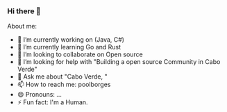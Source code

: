 ### Hi there 👋

<!--
**poolborges/poolborges** is a ✨ _special_ ✨ repository because its `README.md` (this file) appears on your GitHub profile.
-->

About me:

- 🔭 I’m currently working on (Java, C#)
- 🌱 I’m currently learning Go and Rust
- 👯 I’m looking to collaborate on Open source
- 🤔 I’m looking for help with "Building a open source Community in Cabo Verde"
- 💬 Ask me about "Cabo Verde, "
- 📫 How to reach me: poolborges
- 😄 Pronouns: ...
- ⚡ Fun fact: I'm a Human.

